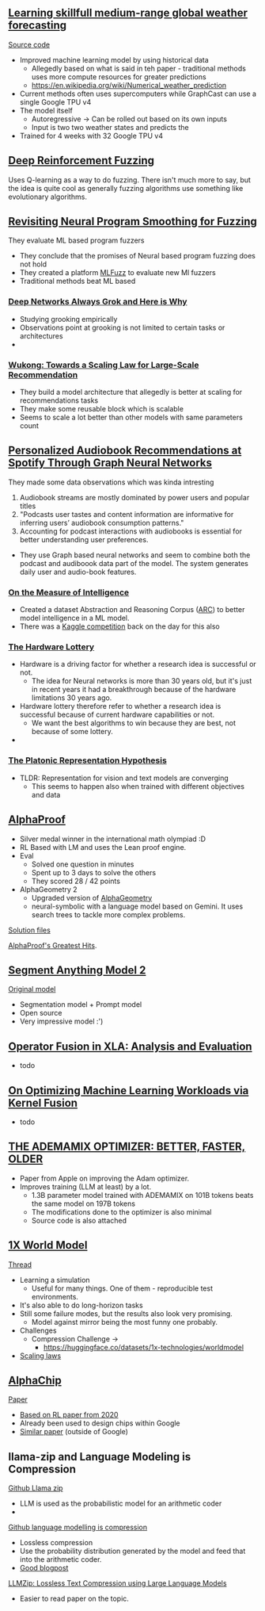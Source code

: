 ## [Learning skillfull medium-range global weather forecasting](file:///Users/brage/Downloads/science.adi2336.pdf)
[Source code](https://github.com/google-deepmind/graphcast)

- Improved machine learning model by using historical data
  -  Allegedly based on what is said in teh paper - traditional methods uses more compute resources for greater predictions 
  -  https://en.wikipedia.org/wiki/Numerical_weather_prediction
-  Current methods often uses supercomputers while GraphCast can use a single Google TPU v4
-  The model itself 
   - Autoregressive -> Can be rolled out based on its own inputs
   - Input is two two weather states and predicts the 
-  Trained for 4 weeks with 32 Google TPU v4

## [Deep Reinforcement Fuzzing](https://arxiv.org/abs/1801.04589)
Uses Q-learning as a way to do fuzzing. There isn't much more to say, but the idea is quite cool as generally fuzzing algorithms use something like evolutionary algorithms.

## [Revisiting Neural Program Smoothing for Fuzzing](https://dl.acm.org/doi/pdf/10.1145/3611643.3616308)
They evaluate ML based program fuzzers
- They conclude that the promises of Neural based program fuzzing does not hold
- They created a platform [MLFuzz](https://github.com/boschresearch/mlfuzz) to evaluate new Ml fuzzers
- Traditional methods beat ML based

### [Deep Networks Always Grok and Here is Why](https://arxiv.org/pdf/2402.15555.pdf)
- Studying grooking empirically
- Observations point at grooking is not limited to certain tasks or architectures
- 

### [Wukong: Towards a Scaling Law for Large-Scale Recommendation](https://arxiv.org/pdf/2403.02545.pdf)
- They build a model architecture that allegedly is better at scaling for recommendations tasks
- They make some reusable block which is scalable
- Seems to scale a lot better than other models with same parameters count

## [Personalized Audiobook Recommendations at Spotify Through Graph Neural Networks](https://arxiv.org/pdf/2403.05185.pdf)
They made some data observations which was kinda intresting
1. Audiobook streams are mostly dominated by power users and popular titles
2. "Podcasts user tastes and content information are informative for inferring users’ audiobook consumption patterns."
3. Accounting for podcast interactions with audiobooks is essential for better understanding user preferences.
- They use Graph based neural networks and seem to combine both the podcast and audiboook data part of the model. The system generates daily user and audio-book features. 

### [On the Measure of Intelligence](https://arxiv.org/abs/1911.01547)
- Created a dataset Abstraction and Reasoning Corpus ([ARC](https://github.com/fchollet/ARC)) to better model intelligence in a ML model.
- There was a [Kaggle competition](https://www.kaggle.com/c/abstraction-and-reasoning-challenge/leaderboard) back on the day for this also

### [The Hardware Lottery](https://arxiv.org/pdf/2009.06489)
- Hardware is a driving factor for whether a research idea is successful or not.
  - The idea for Neural networks is more than 30 years old, but it's just in recent years it had a breakthrough because of the hardware limitations 30 years ago.
- Hardware lottery therefore refer to whether a research idea is successful because of current hardware capabilities or not.
  - We want the best algorithms to win because they are best, not because of some lottery.
- 

### [The Platonic Representation Hypothesis](https://arxiv.org/pdf/2405.07987)
- TLDR: Representation for vision and text models are converging
  - This seems to happen also when trained with different objectives and data

## [AlphaProof](https://deepmind.google/discover/blog/ai-solves-imo-problems-at-silver-medal-level/)
- Silver medal winner in the international math olympiad :D
- RL Based with LM and uses the Lean proof engine.
- Eval
  - Solved one question in minutes
  - Spent up to 3 days to solve the others
  - They scored 28 / 42 points
- AlphaGeometry 2
  - Upgraded version of [AlphaGeometry](https://deepmind.google/discover/blog/alphageometry-an-olympiad-level-ai-system-for-geometry/)
  - neural-symbolic with a language model based on Gemini. It uses search trees to tackle more complex problems.


[Solution files](https://storage.googleapis.com/deepmind-media/DeepMind.com/Blog/imo-2024-solutions/index.html)

[AlphaProof's Greatest Hits](https://rishimehta.xyz/2024/11/17/alphaproofs-greatest-hits.html). 


## [Segment Anything Model 2](https://github.com/smlxl/storage-explorer/)
[Original model](https://ai.meta.com/blog/segment-anything-foundation-model-image-segmentation/)

- Segmentation model + Prompt model
- Open source
- Very impressive model :') 

## [Operator Fusion in XLA: Analysis and Evaluation](https://danielsnider.ca/papers/Operator_Fusion_in_XLA_Analysis_and_Evaluation.pdf)
- todo

## [On Optimizing Machine Learning Workloads via Kernel Fusion](https://mboehm7.github.io/resources/ppopp2015.pdf)
- todo

## [THE ADEMAMIX OPTIMIZER: BETTER, FASTER, OLDER](https://arxiv.org/pdf/2409.03137)
- Paper from Apple on improving the Adam optimizer.
- Improves training (LLM at least) by a lot.
  - 1.3B parameter model trained with ADEMAMIX on 101B tokens beats the same model on 197B tokens
  - The modifications done to the optimizer is also minimal
  - Source code is also attached

## [1X World Model](https://www.1x.tech/discover/1x-world-model)
[Thread](https://x.com/ericjang11/status/1836096888178987455)

- Learning a simulation
  - Useful for many things. One of them - reproducible test environments.
- It's also able to do long-horizon tasks
- Still some failure modes, but the results also look very promising.
  - Model against mirror being the most funny one probably.
- Challenges
  - Compression Challenge -> 
    - https://huggingface.co/datasets/1x-technologies/worldmodel
- [Scaling laws](https://x.com/ericjang11/status/1836162649425678846)

## [AlphaChip](https://deepmind.google/discover/blog/how-alphachip-transformed-computer-chip-design/)
[Paper](https://www.nature.com/articles/s41586-021-03544-w.epdf?sharing_token=tYaxh2mR5EozfsSL0WHZLdRgN0jAjWel9jnR3ZoTv0PW0K0NmVrRsFPaMa9Y5We9O4Hqf_liatg-lvhiVcYpHL_YQpqkurA31sxqtmA-E1yNUWVMMVSBxWSp7ZFFIWawYQYnEXoBE4esRDSWqubhDFWUPyI5wK_5B_YIO-D_kS8%3D)

- [Based on RL paper from 2020](https://arxiv.org/pdf/2004.10746)
- Already been used to design chips within Google
- [Similar paper](https://arxiv.org/pdf/2408.09858) (outside of Google)

## llama-zip and Language Modeling is Compression
[Github Llama zip](https://github.com/AlexBuz/llama-zip)
- LLM is used as the probabilistic model for an arithmetic coder
- 

[Github language modelling is compression](https://github.com/google-deepmind/language_modeling_is_compression)
- Lossless compression
- Use the probability distribution generated by the model and feed that into the arithmetic coder.
- [Good blogpost](https://arxiv.org/pdf/2306.04050) 

[LLMZip: Lossless Text Compression using Large Language Models](https://arxiv.org/pdf/2306.04050)
- Easier to read paper on the topic.
